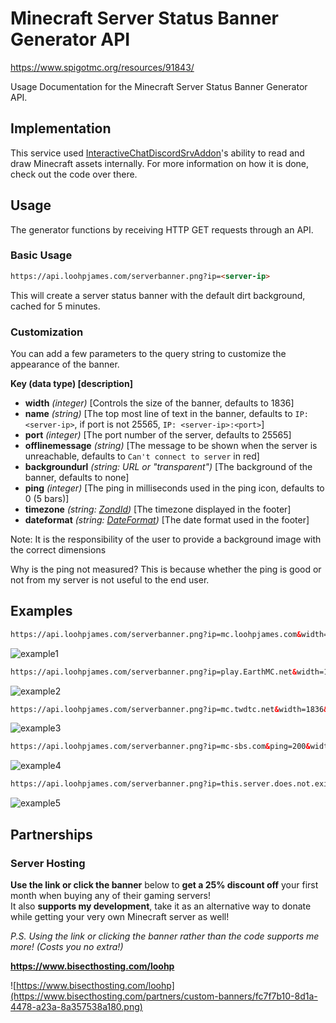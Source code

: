 # Minecraft Server Status Banner Generator API
https://www.spigotmc.org/resources/91843/

Usage Documentation for the Minecraft Server Status Banner Generator API.

## Implementation
This service used [InteractiveChatDiscordSrvAddon](https://github.com/LOOHP/InteractiveChat-DiscordSRV-Addon)'s ability to read and draw Minecraft assets internally. For more information on how it is done, check out the code over there.

## Usage
The generator functions by receiving HTTP GET requests through an API.

### Basic Usage

```html
https://api.loohpjames.com/serverbanner.png?ip=<server-ip>
```

This will create a server status banner with the default dirt background, cached for 5 minutes.

### Customization
You can add a few parameters to the query string to customize the appearance of the banner.

**Key (data type) [description]**
- **width** *(integer)* [Controls the size of the banner, defaults to 1836]
- **name** *(string)* [The top most line of text in the banner, defaults to `IP: <server-ip>`, if port is not 25565, `IP: <server-ip>:<port>`]
- **port** *(integer)* [The port number of the server, defaults to 25565]
- **offlinemessage** *(string)* [The message to be shown when the server is unreachable, defaults to `Can't connect to server` in red]
- **backgroundurl** *(string: URL or "transparent")* [The background of the banner, defaults to none]
- **ping** *(integer)* [The ping in milliseconds used in the ping icon, defaults to 0 (5 bars)]
- **timezone** *(string: [ZondId](https://docs.oracle.com/middleware/12211/wcs/tag-ref/MISC/TimeZones.html))* [The timezone displayed in the footer]
- **dateformat** *(string: [DateFormat](https://docs.oracle.com/javase/8/docs/api/java/text/SimpleDateFormat.html))* [The date format used in the footer]

Note: It is the responsibility of the user to provide a background image with the correct dimensions

Why is the ping not measured? This is because whether the ping is good or not from my server is not useful to the end user.

## Examples

```html
https://api.loohpjames.com/serverbanner.png?ip=mc.loohpjames.com&width=1836
```
![example1](https://api.loohpjames.com/serverbanner.png?ip=mc.loohpjames.com&width=1836)
```html
https://api.loohpjames.com/serverbanner.png?ip=play.EarthMC.net&width=1836&name=Example%20Server&ping=500&backgroundurl=https://resources.loohpjames.com/spigot/serverbanner/earthmc.png
```
![example2](https://api.loohpjames.com/serverbanner.png?ip=play.EarthMC.net&width=1836&name=Example%20Server&ping=500&backgroundurl=https://resources.loohpjames.com/spigot/serverbanner/earthmc.png)
```html
https://api.loohpjames.com/serverbanner.png?ip=mc.twdtc.net&width=1836&name=Example%20Server&backgroundurl=https://resources.loohpjames.com/spigot/serverbanner/twdtc.png
```
![example3](https://api.loohpjames.com/serverbanner.png?ip=mc.twdtc.net&width=1836&name=Example%20Server&backgroundurl=https://resources.loohpjames.com/spigot/serverbanner/twdtc.png)
```html
https://api.loohpjames.com/serverbanner.png?ip=mc-sbs.com&ping=200&width=1836
```
![example4](https://api.loohpjames.com/serverbanner.png?ip=mc-sbs.com&ping=200&width=1836)
```html
https://api.loohpjames.com/serverbanner.png?ip=this.server.does.not.exist&width=1836&name=Unknown%20Server%20Example
```
![example5](https://i.imgur.com/TOHtSps.png)

## Partnerships

### Server Hosting
**Use the link or click the banner** below to **get a 25% discount off** your first month when buying any of their gaming servers!<br>
It also **supports my development**, take it as an alternative way to donate while getting your very own Minecraft server as well!

*P.S. Using the link or clicking the banner rather than the code supports me more! (Costs you no extra!)*

**https://www.bisecthosting.com/loohp**

![https://www.bisecthosting.com/loohp](https://www.bisecthosting.com/partners/custom-banners/fc7f7b10-8d1a-4478-a23a-8a357538a180.png)

